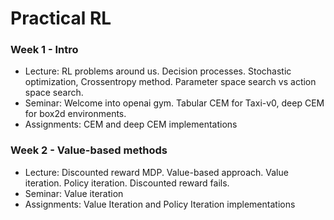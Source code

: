 # Practical RL

### Week 1 - Intro

* Lecture: RL problems around us. Decision processes. Stochastic optimization, Crossentropy method. Parameter space search vs action space search.
* Seminar: Welcome into openai gym. Tabular CEM for Taxi-v0, deep CEM for box2d environments.
* Assignments: CEM and deep CEM implementations 

### Week 2 - Value-based methods

* Lecture: Discounted reward MDP. Value-based approach. Value iteration. Policy iteration. Discounted reward fails.
* Seminar: Value iteration
* Assignments: Value Iteration and Policy Iteration implementations
